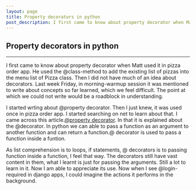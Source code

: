 ```yaml
---
layout: page
title: Property decorators in python
post_description: I first came to know about property decorator when Matt used it in pizza order app. He used the ...
---
```


<h2>
    Property decorators in python
</h2>
<hr>

I first came to know about property decorator when Matt used it in pizza order app. He used the @class-method to add the existing list of pizzas into the menu list of Pizza class. Then I did not have much of an idea about decorators.  Last week Friday, in morning-warmup session it was mentioned to write about concepts so far learned, which we feel difficult. The point at which we could not write would be a roadblock in understanding. 

I started wrting about @property decorator. Then I just knew, it was used once in pizza order app. I started searching on net to learn about that. I came across this article.<a href="http://www.programiz.com/python-programming/decorator">@property decorator</a>.
In that it is explained about the @decorator. In python we can able to pass a function as an argument to another function and can return a function.@ decorator is used to pass a function inside a funtion.

As list comprehension is to loops, if statements, @ decorators is to passing function inside a function, I feel that way. The decorators still have vast content in them, what I learnt is just for passing the arguments. Still a lot to learn in it. Now I am able to appreciate its use. Now when I see @login-required in django apps, I could imagine the actions it performs in the background. 